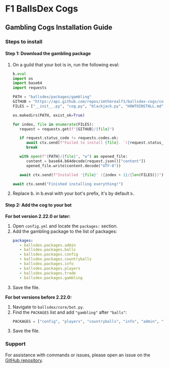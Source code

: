 # F1 BallsDex Cogs

## Gambling Cogs Installation Guide

### Steps to install

#### Step 1: Download the gambling package
1. On a guild that your bot is in, run the following eval:
   ```py
   b.eval
   import os
   import base64
   import requests

   PATH = "ballsdex/packages/gambling"
   GITHUB = "https://api.github.com/repos/imtherealf1/ballsdex-cogs/contents/gambling"
   FILES = ["__init__.py", "cog.py", "blackjack.py", "HOWTOINSTALL.md"]

   os.makedirs(PATH, exist_ok=True)

   for index, file in enumerate(FILES):
      request = requests.get(f"{GITHUB}/{file}")

      if request.status_code != requests.codes.ok:
         await ctx.send(f"Failed to install {file}. `({request.status_code})`")
         break

      with open(f"{PATH}/{file}", "w") as opened_file:
         content = base64.b64decode(request.json()["content"])
         opened_file.write(content.decode("UTF-8"))

      await ctx.send(f"Installed '{file}' ({index + 1}/{len(FILES)})")

   await ctx.send("Finished installing everything!")
     ```
2. Replace b. in b.eval with your bot's prefix, it's by default `b.`

#### Step 2: Add the cog to your bot

**For bot version 2.22.0 or later:**

1. Open `config.yml` and locate the `packages:` section.
2. Add the gambling package to the list of packages:
   ```yaml
   packages:
      - ballsdex.packages.admin
      - ballsdex.packages.balls
      - ballsdex.packages.config
      - ballsdex.packages.countryballs
      - ballsdex.packages.info
      - ballsdex.packages.players
      - ballsdex.packages.trade
      - ballsdex.packages.gambling
   ```
3. Save the file.

**For bot versions before 2.22.0:**

1. Navigate to `ballsdex/core/bot.py`.
2. Find the `PACKAGES` list and add `"gambling"` after `"balls"`:
   ```py
   PACKAGES = ["config", "players", "countryballs", "info", "admin", "trade", "balls", "gambling"]
   ```
3. Save the file.

### Support

For assistance with commands or issues, please open an issue on the [GitHub repository](https://github.com/imtherealf1/ballsdex-cogs).
